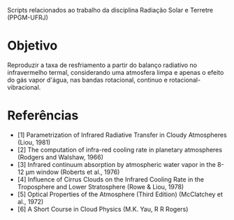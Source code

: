 Scripts relacionados ao trabalho da disciplina Radiação Solar e Terretre (PPGM-UFRJ)

# Objetivo

Reproduzir a taxa de resfriamento a partir do balanço radiativo no infravermelho termal, considerando uma atmosfera limpa e apenas o efeito do gás vapor d'água, nas bandas rotacional, continuo e rotacional-vibracional.

# Referências

- [1] Parametrization of Infrared Radiative Transfer in Cloudy Atmospheres (Liou, 1981)
- [2] The computation of infra-red cooling rate in planetary atmospheres (Rodgers and Walshaw, 1966)
- [3] Infrared continuum absorption by atmospheric water vapor in the 8-12 µm window (Roberts et al., 1976)
- [4] Influence of Cirrus Clouds on the Infrared Cooling Rate in the Troposphere and Lower Stratosphere (Rowe & Liou, 1978)
- [5] Optical Properties of the Atmosphere (Third Edition) (McClatchey et al., 1972)
- [6] A Short Course in Cloud Physics (M.K. Yau, R R Rogers)
